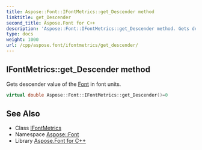 ```yaml
---
title: Aspose::Font::IFontMetrics::get_Descender method
linktitle: get_Descender
second_title: Aspose.Font for C++
description: 'Aspose::Font::IFontMetrics::get_Descender method. Gets descender value of the Font in font units in C++.'
type: docs
weight: 1000
url: /cpp/aspose.font/ifontmetrics/get_descender/
---
```

## IFontMetrics::get_Descender method


Gets descender value of the [Font](../../font/) in font units.

```cpp
virtual double Aspose::Font::IFontMetrics::get_Descender()=0
```

## See Also

* Class [IFontMetrics](../)
* Namespace [Aspose::Font](../../)
* Library [Aspose.Font for C++](../../../)
